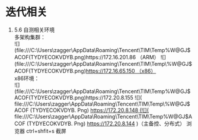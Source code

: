 # 迭代相关
1. 5.6 自测相关环境  
	多架构集群：  
	![](file:///C:\Users\zagger\AppData\Roaming\Tencent\TIM\Temp\%W@GJ$ACOF(TYDYECOKVDYB.png)https://172.16.201.86 （ARM）  
	![](file:///C:\Users\zagger\AppData\Roaming\Tencent\TIM\Temp\%W@GJ$ACOF(TYDYECOKVDYB.png)https://172.16.65.150 （x86）  
	x86环境：  
	![](file:///C:\Users\zagger\AppData\Roaming\Tencent\TIM\Temp\%W@GJ$ACOF(TYDYECOKVDYB.png)https://172.20.8.155  
	![]( file:///C:\Users\zagger\AppData\Roaming\Tencent\TIM\Temp\%W@GJ$ACOF (TYDYECOKVDYB. Png) https://172.20.8.148 (![]( file:///C:\Users\zagger\AppData\Roaming\Tencent\TIM\Temp\%W@GJ$ACOF (TYDYECOKVDYB. Png) https://172.20.8.144 )（主备控、分布式）
浏览器 ctrl+shfit+s 截屏